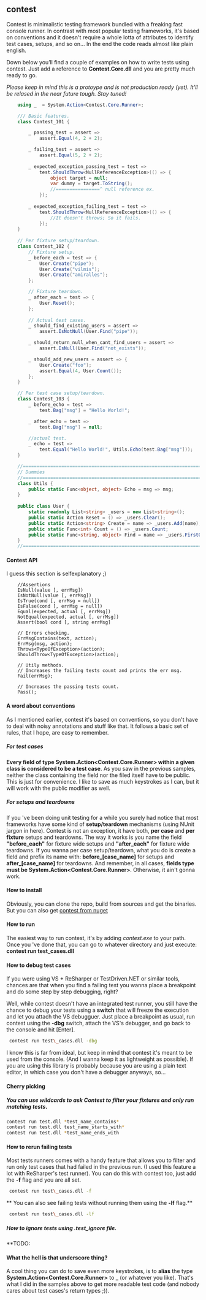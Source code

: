 ## contest
Contest is minimalistic testing framework bundled with a freaking fast console runner. In contrast with most popular testing frameworks, it's based on conventions and it doesn't require a whole lotta of attributes to identify test cases, setups, and so on... In the end the code reads almost like plain english.

Down below you’ll find a couple of examples on how to write tests using contest. Just add a reference to **Contest.Core.dll** and you are pretty much ready to go.

_Please keep in mind this is a protoype and is not production ready (yet). It'll be relased in the near future tough. Stay tuned!_
```cs
	using _  = System.Action<Contest.Core.Runner>;

    /// Basic features.
    class Contest_101 {

		_ passing_test = assert => 
			assert.Equal(4, 2 + 2);

		_ failing_test = assert =>
			assert.Equal(5, 2 + 2);
	
		_ expected_exception_passing_test = test =>
			test.ShouldThrow<NullReferenceException>(() => {
				object target = null;
				var dummy = target.ToString();
				//================^ null reference ex.
			});
	
		_ expected_exception_failing_test = test =>
			test.ShouldThrow<NullReferenceException>(() => {
				//It doesn't throws; So it fails.
			});
    }
    
    // Per fixture setup/teardown.
    class Contest_102 {
		// Fixture setup.
		_ before_each = test => {
			User.Create("pipe");
			User.Create("vilmis");
			User.Create("amiralles");
		};

		// Fixture teardown.
		_ after_each = test => {
			User.Reset();
		};
		
		// Actual test cases.
		_ should_find_existing_users = assert => 
			assert.IsNotNull(User.Find("pipe"));

		_ should_return_null_when_cant_find_users = assert => 
			assert.IsNull(User.Find("not_exists"));

		_ should_add_new_users = assert => {
			User.Create("foo");
			assert.Equal(4, User.Count());
		};
    }

	// Per test case setup/teardown.
	class Contest_103 {
		_ before_echo = test => 
			test.Bag["msg"] = "Hello World!";

		_ after_echo = test => 
			test.Bag["msg"] = null;

        //actual test.
		_ echo = test => 
			test.Equal("Hello World!", Utils.Echo(test.Bag["msg"]));
	}

    //=================================================================
    // Dummies
    //=================================================================
	class Utils {
		public static Func<object, object> Echo = msg => msg;
	}
	
	public class User {	
		static readonly List<string> _users = new List<string>();
		public static Action Reset = () => _users.Clear();
		public static Action<string> Create = name => _users.Add(name);
		public static Func<int> Count = () => _users.Count;
		public static Func<string, object> Find = name => _users.FirstOrDefault(u => u == name);
	}
    //=================================================================
```
#### Contest API
I guess this section is selfexplanatory ;)

```
	//Assertions
	IsNull(value [, errMsg])
	IsNotNull(value [, errMsg])
	IsTrue(cond [, errMsg = null])
	IsFalse(cond [, errMsg = null])
	Equal(expected, actual [, errMsg])
	NotEqual(expected, actual [, errMsg])
	Assert(bool cond [, string errMsg]

	// Errors checking.
	ErrMsgContains(text, action);
	ErrMsg(msg, action);
	Throws<TypeOfException>(action);
	ShouldThrow<TypeOfException>(action);

	// Utily methods.
	// Increases the failing tests count and prints the err msg.
	Fail(errMsg);

	// Increases the passing tests count.
	Pass();
```
		
#### A word about conventions
As I mentioned earlier, contest it's based on conventions, so you don't have to deal with noisy annotations and stuff like that. It follows a basic set of rules, that I hope, are easy to remember.

##### For test cases
**Every field of type System.Action\<Contest.Core.Runner\> within a given class is considered to be a test case**. As you saw in the previous samples, neither the class containing the field nor the filed itself have to be public. This is just for convenience. I like to save as much keystrokes as I can, but it will work with the public modifier as well.

##### For setups and teardowns
If you 've been doing unit testing for a while you surely had notice that most frameworks have some kind of **setup/teardown** mechanisms (using NUnit jargon in here). Contest is not an exception, it have both, **per case** and **per fixture** setups and teardowns. The way it works is you name the field **"before_each"** for fixture wide setups and **"after_each"** for fixture wide teardowns. If you wanna per case setup/teardown, what you do is create a field and prefix its name with: **before_[case_name]** for setups and **after_[case_name]** for teardowns.
And remember, in all cases, **fields type must be System.Action\<Contest.Core.Runner\>**. Otherwise, it ain't gonna work.

#### How to install
Obviously, you can clone the repo, build from sources and get the binaries. But you can also get [contest from nuget](https://www.nuget.org/packages/Contest/)

#### How to run
The easiest way to run contest, it's by adding _contest.exe_ to your path. Once you 've done that, you can go to whatever directory and just execute: **contest run test\_cases.dll**

#### How to debug test cases
If you were using VS + ReSharper or TestDriven.NET or similar tools, chances are that when you find a failing test you wanna place a breakpoint and do some step by step debugging, right?

Well, while contest doesn't have an integrated test runner, you still have the chance to debug your tests using a **switch** that will freeze the execution and let you attach the VS debugguer.
Just place a breakpoint as usual, run contest using the **-dbg** switch, attach the VS's debugger, and go back to the console and hit [Enter].

```bash
 contest run test\_cases.dll -dbg
```

I know this is far from ideal, but keep in mind that contest it's meant to be used from the console. (And I wanna keep it as lightweight as possible).
If you are using this library is probably because you are using a plain text editor, in which case you don't have a debugger anyways, so...

#### Cherry picking
##### You can use wildcards to ask Contest to filter your fixtures and only run matching tests.
```bash
contest run test.dll *test_name_contains*
contest run test.dll test_name_starts_with*
contest run test.dll *test_name_ends_with
```


#### How to rerun failing tests
Most tests runners comes with a handy feature that allows you to filter and run only test cases that had failed in the previous run. (I used this feature a lot with ReSharper's test runner). You can do this with contest too, just add the **-f** flag and you are all set.

```bash
 contest run test\_cases.dll -f
```
** You can also see failing tests without running them using the **-lf** flag.**

```bash
 contest run test\_cases.dll -lf
```

##### How to ignore tests using .test\_ignore file.
**TODO:


#### What the hell is that underscore thing?
A cool thing you can do to save even more keystrokes, is to **alias** the type **System.Action\<Contest.Core.Runner\>** to **_** (or whatever you like). That's what I did in the samples above to get more readable test code (and nobody cares about test cases's return types ;)).


